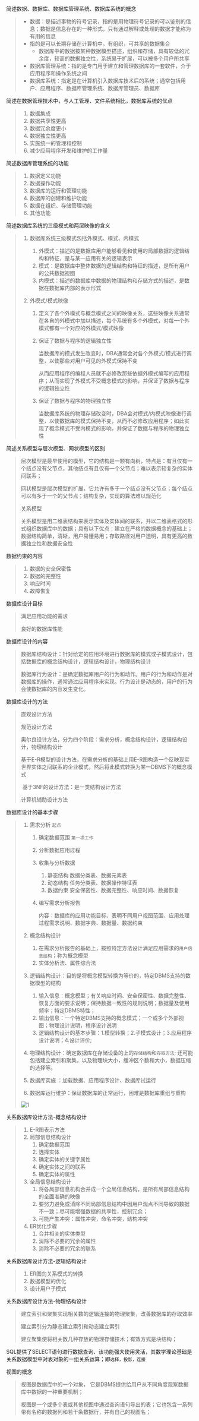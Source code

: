 简述数据、数据库、数据库管理系统、数据库系统的概念

> - 数据：是描述事物的符号记录，指的是用物理符号记录的可以鉴别的信息；数据是信息存在的一种形式，只有通过解释或处理的数据才能称为有用的信息
> - 指的是可以长期存储在计算机中，有组织，可共享的数据集合
>   - 数据库中的数据按某种数据模型描述，组织和存储，具有较低的冗余度，较高的数据独立性，系统易于扩展，可以被多个用户所共享
> - 数据库管理系统：指的是专门用于建立和管理数据库的一套软件，介于应用程序和操作系统之间
> - 数据库系统：指定是在计算机引入数据库技术后的系统；通常包括用户、应用程序、数据库管理系统、数据库管理员、数据库

简述在数据管理技术中，与人工管理、文件系统相比，数据库系统的优点

> 1. 数据集成
> 2. 数据共享性更高
> 3. 数据冗余度更小
> 4. 数据独立性更高
> 5. 实施统一的管理和控制
> 6. 减少应用程序开发和维护的工作量

简述数据库管理系统的功能

> 1. 数据定义功能
> 2. 数据操作功能
> 3. 数据库的运行和管理功能
> 4. 数据库的创建和维护功能
> 5. 数据在组织、存储管理功能
> 6. 其他功能

简述数据库系统的三级模式和两层映像的含义

> 1. 数据库系统三级模式包括外模式、模式、内模式
>
>    1. 外模式：描述的是数据库用户能够看见和使用的局部数据的逻辑结构和特征，是与某一应用有关的逻辑表示
>    2. 模式：是数据库中整体数据的逻辑结构和特征的描述，是所有用户的公共数据视图
>    3. 内模式：描述的数据库中数据的物理结构和存储方式的描述，是数据在数据库内部的表示形式
>
> 2. 外模式/模式映像
>
>    1. 定义了各个外模式与概念模式之间的映像关系，这些映像关系通常在各自的外模式中加以描述，每个系统有多个外模式，对每一个外模式都有一个对应的外模式/模式映像
>
>    2. 保证了数据与程序的逻辑独立性
>
>       当数据库的模式发生改变时，DBA通常会对各个外模式/模式进行调整，以使那些对用户可见的外模式保持不变
>
>       从而应用程序的编程人员就不必修改那些依据外模式编写的应用程序；从而实现了外模式不受概念模式的影响，并保证了数据与程序的逻辑独立性
>
>    3. 保证了数据与程序的物理独立性
>
>       当数据库系统的物理存储改变时，DBA会对模式/内模式映像进行调整，以使数据库的模式保持不变，从而不必修改应用程序；如此实现了概念模式不受内模式的影响，并保证了数据与程序的物理独立性

简述关系模型与层次模型、网状模型的区别

> 层次模型是最早使用的模型，它的结构是一颗有向树，特点是：有且仅有一个结点没有父节点，其他结点有且仅有一个父节点；难以表示较复杂的实体间联系；
>
> 网状模型是层次模型的扩展，它允许有多于一个结点没有父节点；每个结点可以有多于一个的父节点；结构复杂，实现的算法难以规范化
>
> 关系模型
>
> 关系模型是用二维表结构来表示实体及实体间的联系，并以二维表格式的形式组织数据库中的数据；具有以下优点：建立在严格的数据概念的基础上；数据结构简单，清晰，用户易懂易用；存取路径对用户透明，具有更高的数据独立性和数据安全性

数据约束的内容

> 1. 数据的安全保密性
> 2. 数据的完整性
> 3. 响应时间
> 4. 故障恢复

数据库设计目标

> 满足应用功能的需求
>
> 良好的数据库性能

数据库设计的内容

> 数据库结构设计：针对给定的应用环境进行数据库的模式或子模式设计，包括数据库的概念结构设计，逻辑结构设计，物理结构设计
>
> 数据库行为设计：是确定数据库用户的行为和动作。用户的行为和动作是对数据库的操作，通常通过应用程序来实现。行为设计是动态的，用户的行为会使数据库的内容发生变化。

数据库设计的方法

> 直观设计方法
>
> 规范设计方法
>
> ​	奥尔良设计方法，分为四个阶段：需求分析，概念结构设计，逻辑结构设计，物理结构设计
>
> ​	基于E-R模型的设计方法，在需求分析的基础上用E-R图构造一个反映现实世界实体之间联系的企业模式，然后将此模式转换为某一DBMS下的概念模式
>
> ​	基于3NF的设计方法：是一类结构设计方法
>
> 计算机辅助设计方法

数据库设计的基本步骤

> 1. 需求分析 `起点`
>
>    1. 确定数据范围 `第一项工作`
>
>    2. 分析数据应用过程
>
>    3. 收集与分析数据
>
>       1. 静态结构 数据分类表、数据元素表
>       2. 动态结构 任务分类表、数据操作特征表
>       3. 数据约束 安全保密性、数据完整性、响应时间、数据恢复
>
>    4. 编写需求分析报告
>
>       内容：数据库的应用功能目标、表明不同用户视图范围、应用处理过程需求说明、数据字典、数据量、数据约束
>
> 2. 概念结构设计
>
>    1. 在需求分析报告的基础上，按照特定方法设计满足应用需求的`用户信息结构`；称为概念模型
>    2. 实体分析法、属性综合法
>
> 3. 逻辑结构设计：目的是将概念模型转换为等价的，特定DBMS支持的数据模型的结构
>
>    1. 输入信息：概念模型；有关响应时间、安全保密性、数据完整性、恢复方面的要求说明；保持数据一致性的规则说明；数据量及使用频率；特定DBMS特性；
>    2. 输出信息：一个特定DBMS支持的概念模式；一个或多个外部视图；物理设计说明，程序设计说明
>    3. 逻辑结构设计的基本步骤：1.模型转换；2.子模式设计；3.应用程序设计说明；4.设计评价;
>
> 4. 物理结构设计：确定数据库在存储设备的上的`存储结构`和`存取方法`;  还可能包括建立索引和聚集，以及物理块大小，缓冲区个数和大小，数据压缩的选择等。
>
> 5. 数据库实施 ：加载数据、应用程序设计、数据库试运行
>
> 6. 数据库运行维护：保证数据库的正常运行，困难是数据库重组与重构
>
> ![1](../imgs/1.png)



关系数据库设计方法-概念结构设计

> 1. E-R图表示方法
> 2. 局部信息结构设计
>    1. 确定数据范围
>    2. 选择实体
>    3. 确定实体的关键字属性
>    4. 确定实体之间的联系
>    5. 确定实体的属性
> 3. 全局信息结构设计
>    1. 将各局部信息机构合并成一个全局信息结构，是所有局部信息结构的全面准确的映像
>    2. 要努力避免或消除不同局部信息结构中因用户观点不同导致的数据不一致；尽可能增强数据的共享性，控制冗余；
>    3. 可能产生冲突：属性冲突，命名冲突，结构冲突
> 4. ER优化步骤
>    1. 合并相关的实体类型
>    2. 消除不必要的冗余的属性
>    3. 消除不必要的冗余的联系

关系数据库设计方法-逻辑结构设计

> 1. ER图向关系模式的转换
> 2. 数据模型的优化
> 3. 设计用户子模式

关系数据库设计方法-物理结构设计

> 建立索引和聚集实现相关数的逻辑连接的物理聚集，改善数据库的存取效率
>
> 建立索引分为静态建立索引和动态建立索引
>
> 建立聚集使将相关数几种存放的物理存储技术；有效方式是块结构；







SQL提供了SELECT语句进行数据查询、该功能强大使用灵活，其数学理论基础是关系数据模型中对表对象的一组关系运算；即`选择，投影，连接`



视图的概念

> 视图是数据库中的一个对象， 它是DBMS提供给用户从不同角度观察数据库中数据的一种重要机制；
>
> 视图是一个或多个表或其他视图中通过查询语句导出的表；它也包含一系列带有名称的数据列和若干条数据行，并有自己的视图名；



